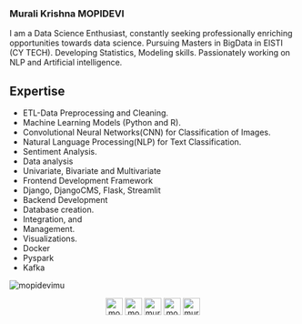 ### Murali Krishna MOPIDEVI 
I am a Data Science Enthusiast, constantly seeking professionally enriching opportunities towards data science. Pursuing Masters in BigData in EISTI (CY TECH). Developing Statistics, Modeling skills. Passionately working on NLP and Artificial intelligence.

## Expertise
- ETL-Data Preprocessing and Cleaning.
- Machine Learning Models (Python and R).
- Convolutional Neural Networks(CNN) for Classification of Images.
- Natural Language Processing(NLP) for Text Classification.
- Sentiment Analysis.
- Data analysis
- Univariate, Bivariate and Multivariate
- Frontend Development Framework
- Django, DjangoCMS, Flask, Streamlit
- Backend Development
- Database creation.
- Integration, and
- Management.
- Visualizations.
- Docker
- Pyspark
- Kafka


<p><img align="center" src="https://github-readme-stats.vercel.app/api?username=mopidevimu&bg_color=3b5998&title_color=fff&text_color=fff" alt="mopidevimu" /></p>

<p align="center" margin="5px">
<a href="https://github.com/mopidevimu" target="blank"><img align="center" src="https://cdn.jsdelivr.net/npm/simple-icons@3.0.1/icons/github.svg" alt="mopidevimu" height="30" width="30" /></a>
<a href="https://linkedin.com/in/mopidevimu" target="blank"><img align="center" src="https://cdn.jsdelivr.net/npm/simple-icons@3.0.1/icons/linkedin.svg" alt="mopidevimu" height="30" width="30" /></a>
<a href="https://kaggle.com/muralimopidevi" target="blank"><img align="center" src="https://cdn.jsdelivr.net/npm/simple-icons@3.0.1/icons/kaggle.svg" alt="muralimopidevi" height="30" width="30" /></a>
<a href="https://fb.com/mopidevimu" target="blank"><img align="center" src="https://cdn.jsdelivr.net/npm/simple-icons@3.0.1/icons/facebook.svg" alt="mopidevimu" height="30" width="30" /></a>
<a href="https://instagram.com/murali_mopidevi" target="blank"><img align="center" src="https://cdn.jsdelivr.net/npm/simple-icons@3.0.1/icons/instagram.svg" alt="murali_mopidevi" height="30" width="30" /></a>
</p>
